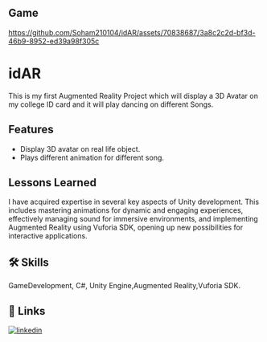 ## Game
https://github.com/Soham210104/idAR/assets/70838687/3a8c2c2d-bf3d-46b9-8952-ed39a98f305c


# idAR

This is my first Augmented Reality Project which will display a 3D Avatar on my college ID card and it will play dancing on different Songs.


## Features

- Display 3D avatar on real life object.
- Plays different animation for different song.


## Lessons Learned

I have acquired expertise in several key aspects of Unity development. This includes mastering animations for dynamic and engaging experiences, effectively managing sound for immersive environments, and implementing Augmented Reality using Vuforia SDK, opening up new possibilities for interactive applications.


## 🛠 Skills
GameDevelopment, C#, Unity Engine,Augmented Reality,Vuforia SDK.


## 🔗 Links

[![linkedin](https://img.shields.io/badge/linkedin-0A66C2?style=for-the-badge&logo=linkedin&logoColor=white)](https://www.linkedin.com/posts/soham-ovhal-406187142_unity-ar-vuforia-activity-7045035085149978624-P03o?utm_source=share&utm_medium=member_desktop)

